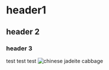 # header1
## header 2
### header 3

test test test
![chinese jadeite cabbage](https://64.media.tumblr.com/83a4928585306fc14cde4560c52023ea/a50236bcfac2a245-3d/s1280x1920/ced5d2515ee7c2d2f35fa67ab5d09c137ab3fb96.jpg)
